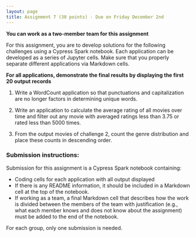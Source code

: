 ```yaml
---
layout: page
title: Assignment 7 (30 points) - Due on Friday December 2nd
---
```


**You can work as a two-member team for this assignment**

For this assignment, you are to develop solutions for the following challenges
using a Cypress Spark notebook. Each application can be developed as a series of
Jupyter cells. Make sure that you properly separate different applications via
Markdown cells.

**For all applications, demonstrate the final results by displaying the first
20 output records**

1. Write a WordCount application so that punctuations and capitalization are no
longer factors in determining unique words.

2. Write an application to calculate the average rating of all movies over time and
filter out any movie with averaged ratings less than 3.75 or rated less than 5000 times.

3. From the output movies of challenge 2, count the genre distribution and place
these counts in descending order.

### Submission instructions:
Submission for this assignment is a Cypress Spark notebook containing:
- Coding cells for each application with all output displayed
- If there is any README information, it should be included in a Markdown cell at
the top of the notebook.
- If working as a team, a final Markdown cell that describes how the work is divided between the members of the team with justification (e.g., what each member knows and does not know about the assignment) must be added to the end of the notebook.

For each group, only one submission is needed.
